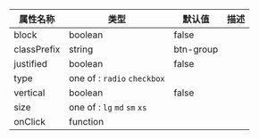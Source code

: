 属性名称        | 类型                           | 默认值       | 描述
----------- | ---------------------------- | --------- | --
block       | boolean                      | false     |
classPrefix | string                       | btn-group |
justified   | boolean                      | false     |
type        | one of : `radio` `checkbox`  |           |
vertical    | boolean                      | false     |
size        | one of : `lg` `md` `sm` `xs` |           |
onClick     | function                     |           |
